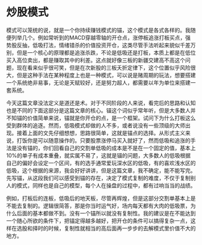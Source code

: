 # 炒股模式

模式可以笼统的说，就是一个你持续赚钱模式的锚，这个模式是各式各样的。我随便列举几个。例如常听到的MACD穿越零轴的开仓点，涨停板追涨打板买点，强势股反抽，低吸打法，情绪错杀的价值投资开仓，这类尽管手法听起来貌似千差万别，但是一个核心的原理都是追涨杀跌，不论是低吸还是打板，本质上都是在低位买入高位卖出，都是赚取其中的利差。这点就好像三板的新疆交建高不高这个问题，现在看来似乎很可笑，但是在次新股的三板夭折定律下，这个位置似乎风险很大，但是这种手法在某种程度上也是一种模式，可以说是赌周期的玩法，想要搭建一个系统绝非易事，无论是天赋较好，还是努力超人，都需要以年为单位来搭建一套系统。

今天这篇文章没法定义是道还是术。对于不同阶段的人来说，看完后的思路和认知也是不同的下面这部分是这篇文章的核心。锚这个词似乎常年听，但是大多数人并不知锚的价值简单来说，锚就是你开仓的点，是一个框架。试问下为什么打板这么受到群体的追逐。然而，低吸模式却做的人不多，或者说没有一些顶级的大师出现。接着上面的文先仔细想想，思路很简单，这就是锚点的选择。从形式主义来说，打饭你是可以随意操作的。只要股票涨停马买入就好了，然而低吸和追涨的手法是没有锚的，你们回看自己的交割单低吸的成本是不是在一个固定的值，基本上10%的单子有成本重叠，就实属不易了，这就是锚的问题，大多数人的低吸根据自己的偏好会设定一个区间，有的选手通常爱玩深水区的低吸，有的喜欢浅水区的低吸，这个根据的来源，我会好好讲讲，但是这篇文章，我不确定，能不能写完。先写锚，从这段我们可以感受到锚的存在，决定了模式复制的难度，不仅于复制别人的模式，同样也是自己的模型，每个人在操盘的过程中，都有过响当当的战绩。

例如，打板后的连板，低吸后的地天板，尽管再辉煌，但是这部分交割单基本上是不能去复制的。逻辑很简答，那是你当时运气好，场内每天都有大肉的低吸票，为什么后面的基本都做不到。没有一个锚所以就没有复制性。我的建议是在不能达到一个随心所欲的条件下，把锚定得越多越好，把开仓的条件可以搞得复杂一点，这样在选股和择时的时候，复制性就相当的高后面再一步步的去解模式里价值不大的地方。